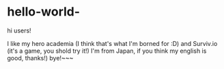 # hello-world-

hi users!



I like my hero academia (I think that's what I'm borned for :D) and Surviv.io (it's a game, you shold try it!)
I'm from Japan, if you think my english is good, thanks!) bye!~~~
